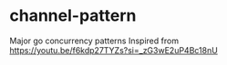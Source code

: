 # channel-pattern

Major go concurrency patterns
Inspired from https://youtu.be/f6kdp27TYZs?si=_zG3wE2uP4Bc18nU

